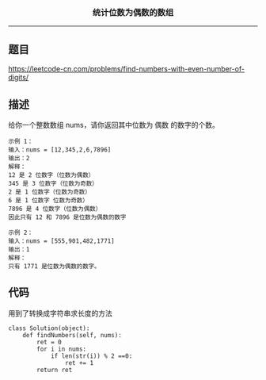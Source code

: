 ### <center>统计位数为偶数的数组
***
## 题目

https://leetcode-cn.com/problems/find-numbers-with-even-number-of-digits/

## 描述

给你一个整数数组 nums，请你返回其中位数为 偶数 的数字的个数。

```
示例 1：
输入：nums = [12,345,2,6,7896]
输出：2
解释：
12 是 2 位数字（位数为偶数） 
345 是 3 位数字（位数为奇数）  
2 是 1 位数字（位数为奇数） 
6 是 1 位数字 位数为奇数） 
7896 是 4 位数字（位数为偶数）  
因此只有 12 和 7896 是位数为偶数的数字

示例 2：
输入：nums = [555,901,482,1771]
输出：1 
解释： 
只有 1771 是位数为偶数的数字。
```

## 代码

用到了转换成字符串求长度的方法

```
class Solution(object):
    def findNumbers(self, nums):
        ret = 0
        for i in nums:
            if len(str(i)) % 2 ==0:
                ret += 1
        return ret
```


